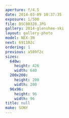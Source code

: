 ```yaml
---
aperture: f/4.5
date: 2014-03-09 10:37:35
exposure: 1/500
file: DSC00328.JPG
gallery: 2014-glenshee-ski
layout: gallery-photo
model: NEX-3N
next: 691102c
ordering: 1
previous: a509f2c
sizes:
  640w:
    height: 426
    width: 640
  200x200:
    height: 200
    width: 200
  96x96:
    height: 96
    width: 96
title: null
make: SONY
---
```

